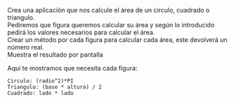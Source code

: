 Crea una aplicación que nos calcule el área de un circulo, cuadrado o triangulo.   
Pediremos que figura queremos calcular su área y según lo introducido pedirá los valores necesarios para calcular el área.  
Crear un método por cada figura para calcular cada área, este devolverá un número real.   
Muestra el resultado por pantalla

Aquí te mostramos que necesita cada figura:

    Circulo: (radio^2)*PI  
    Triangulo: (base * altura) / 2  
    Cuadrado: lado * lado